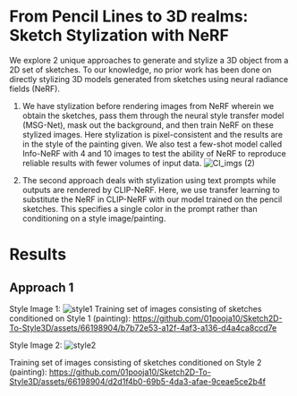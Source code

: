 # From Pencil Lines to 3D realms: Sketch Stylization with NeRF

We explore 2 unique approaches to generate and stylize a 3D object from a 2D set of sketches. To our knowledge, no prior work has been done on directly stylizing 3D models generated from sketches using neural radiance fields (NeRF).
1. We have stylization before rendering images from NeRF wherein we obtain the sketches, pass them through the neural style transfer model (MSG-Net), mask out the background, and then train NeRF on these stylized images. Here stylization is pixel-consistent and the results are in the style of the painting given. 
We also test a few-shot model called Info-NeRF with 4 and 10 images to test the ability of NeRF to reproduce reliable results with fewer volumes of input data.
![CI_imgs (2)](https://github.com/01pooja10/Sketch2D-To-Style3D/assets/66198904/602c0a0d-9b58-42a7-a714-9583d5f6af0b)

2. The second approach deals with stylization using text prompts while outputs are rendered by CLIP-NeRF. Here, we use transfer learning to substitute the NeRF in CLIP-NeRF with our model trained on the pencil sketches. This specifies a single color in the prompt rather than conditioning on a style image/painting.

# Results

## Approach 1
Style Image 1:
![style1](https://github.com/01pooja10/Sketch2D-To-Style3D/assets/66198904/9fad3aeb-1f19-49a1-8637-3d98d1162911)
Training set of images consisting of sketches conditioned on Style 1 (painting):
https://github.com/01pooja10/Sketch2D-To-Style3D/assets/66198904/b7b72e53-a12f-4af3-a136-d4a4ca8ccd7e

Style Image 2:
![style2](https://github.com/01pooja10/Sketch2D-To-Style3D/assets/66198904/ace1e20a-a768-4319-9e44-d798c34d1c7a)

Training set of images consisting of sketches conditioned on Style 2 (painting):
https://github.com/01pooja10/Sketch2D-To-Style3D/assets/66198904/d2d1f4b0-69b5-4da3-afae-9ceae5ce2b4f





